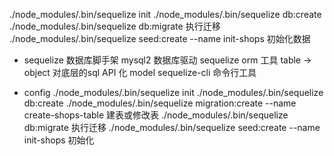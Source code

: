 ./node_modules/.bin/sequelize init
./node_modules/.bin/sequelize db:create
./node_modules/.bin/sequelize db:migrate 执行迁移
./node_modules/.bin/sequelize seed:create --name init-shops 初始化数据
- sequelize 数据库脚手架
    mysql2 数据库驱动 
    sequelize orm 工具 table -> object 
    对底层的sql API 化  model 
    sequelize-cli 命令行工具 
  
- config 
  ./node_modules/.bin/sequelize init
  ./node_modules/.bin/sequelize db:create
  ./node_modules/.bin/sequelize migration:create --name create-shops-table 建表或修改表
  ./node_modules/.bin/sequelize db:migrate  执行迁移
  ./node_modules/.bin/sequelize seed:create --name init-shops
初始化
